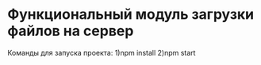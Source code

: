 # Функциональный модуль загрузки файлов на сервер 
Команды для запуска проекта:
1)npm install
2)npm start
